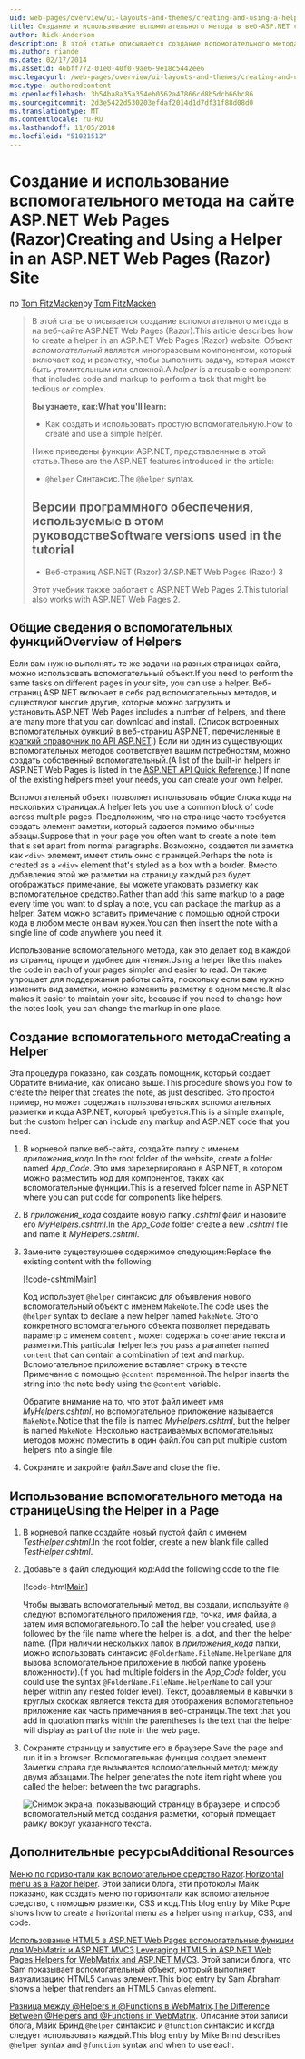 ```yaml
---
uid: web-pages/overview/ui-layouts-and-themes/creating-and-using-a-helper-in-an-aspnet-web-pages-site
title: Создание и использование вспомогательного метода в веб-ASP.NET страниц узла (Razor) | Документация Майкрософт
author: Rick-Anderson
description: В этой статье описывается создание вспомогательного метода в на веб-сайте ASP.NET Web Pages (Razor). Помощник представляет собой многократно используемый компонент включает код и разметку для производительности...
ms.author: riande
ms.date: 02/17/2014
ms.assetid: 46bff772-01e0-40f0-9ae6-9e18c5442ee6
msc.legacyurl: /web-pages/overview/ui-layouts-and-themes/creating-and-using-a-helper-in-an-aspnet-web-pages-site
msc.type: authoredcontent
ms.openlocfilehash: 3b54ba8a35a354eb0562a47866cd8b5dcb66bc86
ms.sourcegitcommit: 2d3e5422d530203efdaf2014d1d7df31f88d08d0
ms.translationtype: MT
ms.contentlocale: ru-RU
ms.lasthandoff: 11/05/2018
ms.locfileid: "51021512"
---
```

<a name="creating-and-using-a-helper-in-an-aspnet-web-pages-razor-site"></a><span data-ttu-id="f244b-104">Создание и использование вспомогательного метода на сайте ASP.NET Web Pages (Razor)</span><span class="sxs-lookup"><span data-stu-id="f244b-104">Creating and Using a Helper in an ASP.NET Web Pages (Razor) Site</span></span>
====================
<span data-ttu-id="f244b-105">по [Tom FitzMacken](https://github.com/tfitzmac)</span><span class="sxs-lookup"><span data-stu-id="f244b-105">by [Tom FitzMacken](https://github.com/tfitzmac)</span></span>

> <span data-ttu-id="f244b-106">В этой статье описывается создание вспомогательного метода в на веб-сайте ASP.NET Web Pages (Razor).</span><span class="sxs-lookup"><span data-stu-id="f244b-106">This article describes how to create a helper in an ASP.NET Web Pages (Razor) website.</span></span> <span data-ttu-id="f244b-107">Объект *вспомогательный* является многоразовым компонентом, который включает код и разметку, чтобы выполнить задачу, которая может быть утомительным или сложной.</span><span class="sxs-lookup"><span data-stu-id="f244b-107">A *helper* is a reusable component that includes code and markup to perform a task that might be tedious or complex.</span></span>
> 
> <span data-ttu-id="f244b-108">**Вы узнаете, как:**</span><span class="sxs-lookup"><span data-stu-id="f244b-108">**What you'll learn:**</span></span> 
> 
> - <span data-ttu-id="f244b-109">Как создать и использовать простую вспомогательную.</span><span class="sxs-lookup"><span data-stu-id="f244b-109">How to create and use a simple helper.</span></span>
> 
> <span data-ttu-id="f244b-110">Ниже приведены функции ASP.NET, представленные в этой статье.</span><span class="sxs-lookup"><span data-stu-id="f244b-110">These are the ASP.NET features introduced in the article:</span></span>
> 
> - <span data-ttu-id="f244b-111">`@helper` Синтаксис.</span><span class="sxs-lookup"><span data-stu-id="f244b-111">The `@helper` syntax.</span></span>
>   
> 
> ## <a name="software-versions-used-in-the-tutorial"></a><span data-ttu-id="f244b-112">Версии программного обеспечения, используемые в этом руководстве</span><span class="sxs-lookup"><span data-stu-id="f244b-112">Software versions used in the tutorial</span></span>
> 
> 
> - <span data-ttu-id="f244b-113">Веб-страниц ASP.NET (Razor) 3</span><span class="sxs-lookup"><span data-stu-id="f244b-113">ASP.NET Web Pages (Razor) 3</span></span>
>   
> 
> <span data-ttu-id="f244b-114">Этот учебник также работает с ASP.NET Web Pages 2.</span><span class="sxs-lookup"><span data-stu-id="f244b-114">This tutorial also works with ASP.NET Web Pages 2.</span></span>


## <a name="overview-of-helpers"></a><span data-ttu-id="f244b-115">Общие сведения о вспомогательных функций</span><span class="sxs-lookup"><span data-stu-id="f244b-115">Overview of Helpers</span></span>

<span data-ttu-id="f244b-116">Если вам нужно выполнять те же задачи на разных страницах сайта, можно использовать вспомогательный объект.</span><span class="sxs-lookup"><span data-stu-id="f244b-116">If you need to perform the same tasks on different pages in your site, you can use a helper.</span></span> <span data-ttu-id="f244b-117">Веб-страниц ASP.NET включает в себя ряд вспомогательных методов, и существуют многие другие, которые можно загрузить и установить.</span><span class="sxs-lookup"><span data-stu-id="f244b-117">ASP.NET Web Pages includes a number of helpers, and there are many more that you can download and install.</span></span> <span data-ttu-id="f244b-118">(Список встроенных вспомогательных функций в веб-страниц ASP.NET, перечисленные в [краткий справочник по API ASP.NET](https://go.microsoft.com/fwlink/?LinkId=202907).) Если ни один из существующих вспомогательных методов соответствует вашим потребностям, можно создать собственный вспомогательный.</span><span class="sxs-lookup"><span data-stu-id="f244b-118">(A list of the built-in helpers in ASP.NET Web Pages is listed in the [ASP.NET API Quick Reference](https://go.microsoft.com/fwlink/?LinkId=202907).) If none of the existing helpers meet your needs, you can create your own helper.</span></span>

<span data-ttu-id="f244b-119">Вспомогательный объект позволяет использовать общие блока кода на нескольких страницах.</span><span class="sxs-lookup"><span data-stu-id="f244b-119">A helper lets you use a common block of code across multiple pages.</span></span> <span data-ttu-id="f244b-120">Предположим, что на странице часто требуется создать элемент заметки, который задается помимо обычные абзацы.</span><span class="sxs-lookup"><span data-stu-id="f244b-120">Suppose that in your page you often want to create a note item that's set apart from normal paragraphs.</span></span> <span data-ttu-id="f244b-121">Возможно, создается ли заметка как `<div>` элемент, имеет стиль окно с границей.</span><span class="sxs-lookup"><span data-stu-id="f244b-121">Perhaps the note is created as a `<div>` element that's styled as a box with a border.</span></span> <span data-ttu-id="f244b-122">Вместо добавления этой же разметки на страницу каждый раз будет отображаться примечание, вы можете упаковать разметку как вспомогательное средство.</span><span class="sxs-lookup"><span data-stu-id="f244b-122">Rather than add this same markup to a page every time you want to display a note, you can package the markup as a helper.</span></span> <span data-ttu-id="f244b-123">Затем можно вставить примечание с помощью одной строки кода в любом месте он вам нужен.</span><span class="sxs-lookup"><span data-stu-id="f244b-123">You can then insert the note with a single line of code anywhere you need it.</span></span>

<span data-ttu-id="f244b-124">Использование вспомогательного метода, как это делает код в каждой из страниц, проще и удобнее для чтения.</span><span class="sxs-lookup"><span data-stu-id="f244b-124">Using a helper like this makes the code in each of your pages simpler and easier to read.</span></span> <span data-ttu-id="f244b-125">Он также упрощает для поддержания работы сайта, поскольку если вам нужно изменить вид заметки, можно изменить разметку в одном месте.</span><span class="sxs-lookup"><span data-stu-id="f244b-125">It also makes it easier to maintain your site, because if you need to change how the notes look, you can change the markup in one place.</span></span>

## <a name="creating-a-helper"></a><span data-ttu-id="f244b-126">Создание вспомогательного метода</span><span class="sxs-lookup"><span data-stu-id="f244b-126">Creating a Helper</span></span>

<span data-ttu-id="f244b-127">Эта процедура показано, как создать помощник, который создает Обратите внимание, как описано выше.</span><span class="sxs-lookup"><span data-stu-id="f244b-127">This procedure shows you how to create the helper that creates the note, as just described.</span></span> <span data-ttu-id="f244b-128">Это простой пример, но может содержать пользовательских вспомогательных разметки и кода ASP.NET, который требуется.</span><span class="sxs-lookup"><span data-stu-id="f244b-128">This is a simple example, but the custom helper can include any markup and ASP.NET code that you need.</span></span>

1. <span data-ttu-id="f244b-129">В корневой папке веб-сайта, создайте папку с именем *приложения\_кода*.</span><span class="sxs-lookup"><span data-stu-id="f244b-129">In the root folder of the website, create a folder named *App\_Code*.</span></span> <span data-ttu-id="f244b-130">Это имя зарезервировано в ASP.NET, в котором можно разместить код для компонентов, таких как вспомогательные функции.</span><span class="sxs-lookup"><span data-stu-id="f244b-130">This is a reserved folder name in ASP.NET where you can put code for components like helpers.</span></span>
2. <span data-ttu-id="f244b-131">В *приложения\_кода* создайте новую папку *.cshtml* файл и назовите его *MyHelpers.cshtml*.</span><span class="sxs-lookup"><span data-stu-id="f244b-131">In the *App\_Code* folder create a new *.cshtml* file and name it *MyHelpers.cshtml*.</span></span>
3. <span data-ttu-id="f244b-132">Замените существующее содержимое следующим:</span><span class="sxs-lookup"><span data-stu-id="f244b-132">Replace the existing content with the following:</span></span>

    [!code-cshtml[Main](creating-and-using-a-helper-in-an-aspnet-web-pages-site/samples/sample1.cshtml)]

    <span data-ttu-id="f244b-133">Код использует `@helper` синтаксис для объявления нового вспомогательный объект с именем `MakeNote`.</span><span class="sxs-lookup"><span data-stu-id="f244b-133">The code uses the `@helper` syntax to declare a new helper named `MakeNote`.</span></span> <span data-ttu-id="f244b-134">Этого конкретного вспомогательного объекта позволяет передавать параметр с именем `content` , может содержать сочетание текста и разметки.</span><span class="sxs-lookup"><span data-stu-id="f244b-134">This particular helper lets you pass a parameter named `content` that can contain a combination of text and markup.</span></span> <span data-ttu-id="f244b-135">Вспомогательное приложение вставляет строку в тексте Примечание с помощью `@content` переменной.</span><span class="sxs-lookup"><span data-stu-id="f244b-135">The helper inserts the string into the note body using the `@content` variable.</span></span>

    <span data-ttu-id="f244b-136">Обратите внимание на то, что этот файл имеет имя *MyHelpers.cshtml*, но вспомогательное приложение называется `MakeNote`.</span><span class="sxs-lookup"><span data-stu-id="f244b-136">Notice that the file is named *MyHelpers.cshtml*, but the helper is named `MakeNote`.</span></span> <span data-ttu-id="f244b-137">Несколько настраиваемых вспомогательных методов можно поместить в один файл.</span><span class="sxs-lookup"><span data-stu-id="f244b-137">You can put multiple custom helpers into a single file.</span></span>
4. <span data-ttu-id="f244b-138">Сохраните и закройте файл.</span><span class="sxs-lookup"><span data-stu-id="f244b-138">Save and close the file.</span></span>

## <a name="using-the-helper-in-a-page"></a><span data-ttu-id="f244b-139">Использование вспомогательного метода на странице</span><span class="sxs-lookup"><span data-stu-id="f244b-139">Using the Helper in a Page</span></span>

1. <span data-ttu-id="f244b-140">В корневой папке создайте новый пустой файл с именем *TestHelper.cshtml*.</span><span class="sxs-lookup"><span data-stu-id="f244b-140">In the root folder, create a new blank file called *TestHelper.cshtml*.</span></span>
2. <span data-ttu-id="f244b-141">Добавьте в файл следующий код:</span><span class="sxs-lookup"><span data-stu-id="f244b-141">Add the following code to the file:</span></span>

    [!code-html[Main](creating-and-using-a-helper-in-an-aspnet-web-pages-site/samples/sample2.html)]

    <span data-ttu-id="f244b-142">Чтобы вызвать вспомогательный метод, вы создали, используйте `@` следуют вспомогательного приложения где, точка, имя файла, а затем имя вспомогательного.</span><span class="sxs-lookup"><span data-stu-id="f244b-142">To call the helper you created, use `@` followed by the file name where the helper is, a dot, and then the helper name.</span></span> <span data-ttu-id="f244b-143">(При наличии нескольких папок в *приложения\_кода* папки, можно использовать синтаксис `@FolderName.FileName.HelperName` для вызова вспомогательное приложение в любой папке уровень вложенности).</span><span class="sxs-lookup"><span data-stu-id="f244b-143">(If you had multiple folders in the *App\_Code* folder, you could use the syntax `@FolderName.FileName.HelperName` to call your helper within any nested folder level).</span></span> <span data-ttu-id="f244b-144">Текст, добавляемый в кавычки в круглых скобках является текста для отображения вспомогательное приложение как часть примечания в веб-страницы.</span><span class="sxs-lookup"><span data-stu-id="f244b-144">The text that you add in quotation marks within the parentheses is the text that the helper will display as part of the note in the web page.</span></span>
3. <span data-ttu-id="f244b-145">Сохраните страницу и запустите его в браузере.</span><span class="sxs-lookup"><span data-stu-id="f244b-145">Save the page and run it in a browser.</span></span> <span data-ttu-id="f244b-146">Вспомогательная функция создает элемент Заметки справа где вызывается вспомогательный метод: между двумя абзацами.</span><span class="sxs-lookup"><span data-stu-id="f244b-146">The helper generates the note item right where you called the helper: between the two paragraphs.</span></span>

    ![Снимок экрана, показывающий страницу в браузере, и способ вспомогательный метод создания разметки, который помещает рамку вокруг указанного текста.](creating-and-using-a-helper-in-an-aspnet-web-pages-site/_static/image1.jpg)

## <a name="additional-resources"></a><span data-ttu-id="f244b-148">Дополнительные ресурсы</span><span class="sxs-lookup"><span data-stu-id="f244b-148">Additional Resources</span></span>


<span data-ttu-id="f244b-149">[Меню по горизонтали как вспомогательное средство Razor](http://mikepope.com/blog/DisplayBlog.aspx?permalink=2341).</span><span class="sxs-lookup"><span data-stu-id="f244b-149">[Horizontal menu as a Razor helper](http://mikepope.com/blog/DisplayBlog.aspx?permalink=2341).</span></span> <span data-ttu-id="f244b-150">Этой записи блога, эти протоколы Майк показано, как создать меню по горизонтали как вспомогательное средство, с помощью разметки, CSS и код.</span><span class="sxs-lookup"><span data-stu-id="f244b-150">This blog entry by Mike Pope shows how to create a horizontal menu as a helper using markup, CSS, and code.</span></span>

<span data-ttu-id="f244b-151">[Использование HTML5 в ASP.NET Web Pages вспомогательные функции для WebMatrix и ASP.NET MVC3](http://geekswithblogs.net/wildturtle/archive/2010/11/08/html5-in-asp.net-web-pages-helpers-for-webmatrix-and_aspnet_mvc3.aspx).</span><span class="sxs-lookup"><span data-stu-id="f244b-151">[Leveraging HTML5 in ASP.NET Web Pages Helpers for WebMatrix and ASP.NET MVC3](http://geekswithblogs.net/wildturtle/archive/2010/11/08/html5-in-asp.net-web-pages-helpers-for-webmatrix-and_aspnet_mvc3.aspx).</span></span> <span data-ttu-id="f244b-152">Этой записи блога, что Sam показывает вспомогательный объект, который выполняет визуализацию HTML5 `Canvas` элемент.</span><span class="sxs-lookup"><span data-stu-id="f244b-152">This blog entry by Sam Abraham shows a helper that renders an HTML5 `Canvas` element.</span></span>

<span data-ttu-id="f244b-153">[Разница между @Helpers и @Functions в WebMatrix](http://www.mikesdotnetting.com/Article/173/The-Difference-Between-@Helpers-and-@Functions-In-WebMatrix).</span><span class="sxs-lookup"><span data-stu-id="f244b-153">[The Difference Between @Helpers and @Functions in WebMatrix](http://www.mikesdotnetting.com/Article/173/The-Difference-Between-@Helpers-and-@Functions-In-WebMatrix).</span></span> <span data-ttu-id="f244b-154">Описание этой записи блога, Майк Бринд `@helper` синтаксис и `@function` синтаксис и когда следует использовать каждый.</span><span class="sxs-lookup"><span data-stu-id="f244b-154">This blog entry by Mike Brind describes `@helper` syntax and `@function` syntax and when to use each.</span></span>
